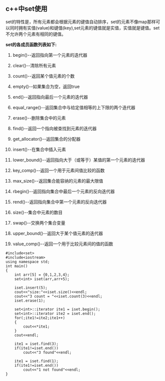 ## **c++中set使用**

set的特性是，所有元素都会根据元素的键值自动排序，set的元素不像map那样可以同时拥有实值\(value\)和键值\(key\),set元素的键值就是实值，实值就是键值。set不允许两个元素有相同的键值。

**set的各成员函数列表如下:**

1. begin\(\)--返回指向第一个元素的迭代器

2. clear\(\)--清除所有元素

3. count\(\)--返回某个值元素的个数

4. empty\(\)--如果集合为空，返回true

5. end\(\)--返回指向最后一个元素的迭代器

6. equal\_range\(\)--返回集合中与给定值相等的上下限的两个迭代器

7. erase\(\)--删除集合中的元素

8. find\(\)--返回一个指向被查找到元素的迭代器

9. get\_allocator\(\)--返回集合的分配器

10. insert\(\)--在集合中插入元素

11. lower\_bound\(\)--返回指向大于（或等于）某值的第一个元素的迭代器

12. key\_comp\(\)--返回一个用于元素间值比较的函数

13. max\_size\(\)--返回集合能容纳的元素的最大限值

14. rbegin\(\)--返回指向集合中最后一个元素的反向迭代器

15. rend\(\)--返回指向集合中第一个元素的反向迭代器

16. size\(\)--集合中元素的数目

17. swap\(\)--交换两个集合变量

18. upper\_bound\(\)--返回大于某个值元素的迭代器

19. value\_comp\(\)--返回一个用于比较元素间的值的函数

```
#include<set>
#include<iostream>
using namespace std;
int main()
{
    int arr[5] = {0,1,2,3,4};
    set<int> iset(arr,arr+5);

    iset.insert(5);
    cout<<"size:"<<iset.size()<<endl;
    cout<<"3 count = "<<iset.count(3)<<endl;
    iset.erase(1);

    set<int>::iterator ite1 = iset.begin();
    set<int>::iterator ite2 = iset.end();
    for(;ite1!=ite2;ite1++)
    {
        cout<<*ite1;
    }
    cout<<endl;

    ite1 = iset.find(3);
    if(ite1!=iset.end())
        cout<<"3 found"<<endl;

    ite1 = iset.find(1);
    if(ite1!=iset.end())
        cout<<"1 not found"<<endl;
}
```




